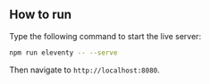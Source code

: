 ## How to run

Type the following command to start the live server:

````bash
npm run eleventy -- --serve
````

Then navigate to `http://localhost:8080`.